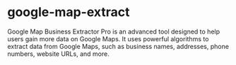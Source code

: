 # google-map-extract
Google Map Business Extractor Pro is an advanced tool designed to help users gain more data on Google Maps. It uses powerful algorithms to extract data from Google Maps, such as business names, addresses, phone numbers, website URLs, and more.
